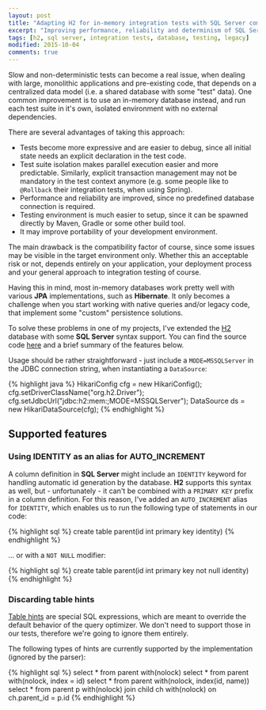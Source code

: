 ```yaml
---
layout: post
title: "Adapting H2 for in-memory integration tests with SQL Server compatibility"
excerpt: "Improving performance, reliability and determinism of SQL Server integration tests by replacing the database engine with a custom H2 build."
tags: [h2, sql server, integration tests, database, testing, legacy]
modified: 2015-10-04
comments: true
---
```


Slow and non-deterministic tests can become a real issue, when dealing with large, monolithic applications and pre-existing code, that depends on a centralized data model (i.e. a shared database with some "test" data). One common improvement is to use an in-memory database instead, and run each test suite in it's own, isolated environment with no external dependencies.

There are several advantages of taking this approach:

  * Tests become more expressive and are easier to debug, since all initial state needs an explicit declaration in the test code.
  * Test suite isolation makes parallel execution easier and more predictable. Similarly, explicit transaction management may not be mandatory in the test context anymore (e.g. some people like to `@Rollback` their integration tests, when using Spring).
  * Performance and reliability are improved, since no predefined database connection is required.
  * Testing environment is much easier to setup, since it can be spawned directly by Maven, Gradle or some other build tool.
  * It may improve portability of your development environment.

The main drawback is the compatibility factor of course, since some issues may be visible in the target environment only. Whether this an acceptable risk or not, depends entirely on your application, your deployment process and your general approach to integration testing of course.

Having this in mind, most in-memory databases work pretty well with various **JPA** implementations, such as **Hibernate**. It only becomes a challenge when you start working with native queries and/or legacy code, that implement some "custom" persistence solutions.

To solve these problems in one of my projects, I've extended the [H2](http://www.h2database.com) database with some **SQL Server** syntax support. You can find the source code [here](https://github.com/sbilinski/h2database) and a brief summary of the features below.

Usage should be rather straightforward - just include a `MODE=MSSQLServer` in the JDBC connection string, when instantiating a `DataSource`:

{% highlight java %}
HikariConfig cfg = new HikariConfig();
cfg.setDriverClassName("org.h2.Driver");
cfg.setJdbcUrl("jdbc:h2:mem:;MODE=MSSQLServer");
DataSource ds = new HikariDataSource(cfg);
{% endhighlight %}

## Supported features

### Using IDENTITY as an alias for AUTO_INCREMENT

A column definition in **SQL Server** might include an `IDENTITY` keyword for handling automatic id generation by the database. **H2** supports this syntax as well, but - unfortunately - it can't be combined with a `PRIMARY KEY` prefix in a column definition. For this reason, I've added an `AUTO_INCREMENT` alias for `IDENTITY`, which enables us to run the following type of statements in our code:

{% highlight sql %}
create table parent(id int primary key identity)
{% endhighlight %}

... or with a `NOT NULL` modifier:

{% highlight sql %}
create table parent(id int primary key not null identity)
{% endhighlight %}

### Discarding table hints

[Table hints](https://msdn.microsoft.com/en-us/library/ms187373.aspx) are special SQL expressions, which are meant to override the default behavior of the query optimizer. We don't need to support those in our tests, therefore we're going to ignore them entirely.

The following types of hints are currently supported by the implementation (ignored by the parser):

{% highlight sql %}
select * from parent with(nolock)
select * from parent with(nolock, index = id)
select * from parent with(nolock, index(id, name))
select * from parent p with(nolock) join child ch with(nolock) on ch.parent_id = p.id
{% endhighlight %}

